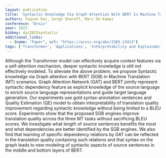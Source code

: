 ```yaml
---
layout: publication
title: 'Syntactic Knowledge Via Graph Attention With BERT In Machine Translation'
authors: Yuqian Dai, Serge Sharoff, Marc De Kamps
conference: "Arxiv"
year: 2023
bibkey: dai2023syntactic
additional_links:
  - {name: "Paper", url: "https://arxiv.org/abs/2305.13413"}
tags: ['Transformer', 'Applications', 'Interpretability and Explainability', 'Model Architecture', 'Attention Mechanism', 'Pretraining Methods', 'BERT']
---
```

Although the Transformer model can effectively acquire context features via a
self-attention mechanism, deeper syntactic knowledge is still not effectively
modeled. To alleviate the above problem, we propose Syntactic knowledge via
Graph attention with BERT (SGB) in Machine Translation (MT) scenarios. Graph
Attention Network (GAT) and BERT jointly represent syntactic dependency feature
as explicit knowledge of the source language to enrich source language
representations and guide target language generation. Our experiments use gold
syntax-annotation sentences and Quality Estimation (QE) model to obtain
interpretability of translation quality improvement regarding syntactic
knowledge without being limited to a BLEU score. Experiments show that the
proposed SGB engines improve translation quality across the three MT tasks
without sacrificing BLEU scores. We investigate what length of source sentences
benefits the most and what dependencies are better identified by the SGB
engines. We also find that learning of specific dependency relations by GAT can
be reflected in the translation quality containing such relations and that
syntax on the graph leads to new modeling of syntactic aspects of source
sentences in the middle and bottom layers of BERT.
